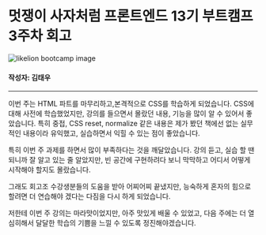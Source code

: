 <!-- 여기에 회고 내용을 작성해주세요 -->

# 멋쟁이 사자처럼 프론트엔드 13기 부트캠프 3주차 회고

![likelion bootcamp image](../src/assets/images/likelion.png "likelion")

#### 작성자: 김태우

<hr>

이번 주는 HTML 파트를 마무리하고,본격적으로 CSS를 학습하게 되었습니다. CSS에 대해 사전에 학습했었지만,
강의를 들으면서 몰랐던 내용, 기능을 많이 알 수 있어서 좋았습니다. 특히 중접, CSS reset, normalize 같은
내용은 제가 봤던 책에선 없는 실무적인 내용이라 유익했고, 실습하면서 익힐 수 있는 점이 좋았습니다.

특히 이번 주 과제를 하면서 많이 부족하다는 것을 깨달았습니다. 강의 듣고, 실습 할 땐 되니까 잘 알고 있는 줄 알았지만, 빈 공간에 구현하려다 보니 막막하고 어디서 어떻게 시작해야 할지도 몰랐습니다.

그래도 회고조 수강생분들의 도움을 받아 어찌어찌 끝냈지만, 능숙하게 혼자의 힘으로 할려면 더 연습해야 겠다는 다짐을 다시 하게 되었습니다.

저한테 이번 주 강의는 마라맛이었지만, 아주 맛있게 배울 수 있었고, 다음 주에는 더 열심히해서 달달한 학습의 기쁨을 느낄 수 있도록 정진해야겠습니다.

